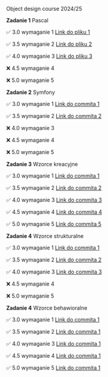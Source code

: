Object design course 2024/25

**Zadanie 1** Pascal

:white_check_mark: 3.0 wymaganie 1 [Link do pliku 1](https://github.com/Janszczyrek/object_design/blob/master/1/3/generator.pas)

:white_check_mark: 3.5 wymaganie 2 [Link do pliku 2](https://github.com/Janszczyrek/object_design/blob/master/1/35/sort.pas)

:white_check_mark: 4.0 wymaganie 3 [Link do pliku 3](https://github.com/Janszczyrek/object_design/blob/master/1/4/generator.pas)

:x: 4.5 wymaganie 4

:x: 5.0 wymaganie 5 

**Zadanie 2** Symfony

:white_check_mark: 3.0 wymaganie 1 [Link do commita 1](https://github.com/Janszczyrek/object_design/commit/dd828a49ce217fae3e16eb8138aa8654bead495d)

:white_check_mark: 3.5 wymaganie 2 [Link do commita 2](https://github.com/Janszczyrek/object_design/commit/5cea8ba7b07df44f730cd7b98d38a247a00de28f)

:x: 4.0 wymaganie 3

:x: 4.5 wymaganie 4

:x: 5.0 wymaganie 5

**Zadanie 3** Wzorce kreacyjne

:white_check_mark: 3.0 wymaganie 1 [Link do commita 1](https://github.com/Janszczyrek/object_design/commit/453a02693480f845fbad3cb644753559f22836c4)

:white_check_mark: 3.5 wymaganie 2 [Link do commita 2](https://github.com/Janszczyrek/object_design/commit/517d78b89aeefa385c8ef8f20ad3a9430b241115)

:white_check_mark: 4.0 wymaganie 3 [Link do commita 3](https://github.com/Janszczyrek/object_design/commit/0249fcd7aff5b9f1fd6bad993ac29978150d534d)

:white_check_mark: 4.5 wymaganie 4 [Link do commita 4](https://github.com/Janszczyrek/object_design/commit/8facae115823436cf3711754d0407748756bb5fa)

:white_check_mark: 5.0 wymaganie 5 [Link do commita 5](https://github.com/Janszczyrek/object_design/commit/45bc337389c7f09ca8317d0f7a9c48e27b05fb38)

**Zadanie 4** Wzorce strukturalne

:white_check_mark: 3.0 wymaganie 1 [Link do commita 1](https://github.com/Janszczyrek/object_design/commit/20c5557516c449666a5ff42e877133ab1b16fd2b)

:white_check_mark: 3.5 wymaganie 2 [Link do commita 2](https://github.com/Janszczyrek/object_design/commit/8dee89b5fd69f6cc7c2f008873b29c8c66a4ed05)

:white_check_mark: 4.0 wymaganie 3 [Link do commita 3](https://github.com/Janszczyrek/object_design/commit/ed7f170f953cced6e745c4a79f20837116455a65)

:x: 4.5 wymaganie 4

:x: 5.0 wymaganie 5

**Zadanie 4** Wzorce behawioralne

:white_check_mark: 3.0 wymaganie 1 [Link do commita 1](https://github.com/Janszczyrek/object_design/commit/bf1617c5d4c914dfe52e86f2401ac36ba1342be1)

:white_check_mark: 3.5 wymaganie 2 [Link do commita 1](https://github.com/Janszczyrek/object_design/commit/bf1617c5d4c914dfe52e86f2401ac36ba1342be1)

:white_check_mark: 4.0 wymaganie 3 [Link do commita 1](https://github.com/Janszczyrek/object_design/commit/bf1617c5d4c914dfe52e86f2401ac36ba1342be1)

:white_check_mark: 4.5 wymaganie 4 [Link do commita 1](https://github.com/Janszczyrek/object_design/commit/bf1617c5d4c914dfe52e86f2401ac36ba1342be1)

:white_check_mark: 5.0 wymaganie 5 [Link do commita 1](https://github.com/Janszczyrek/object_design/commit/bf1617c5d4c914dfe52e86f2401ac36ba1342be1)